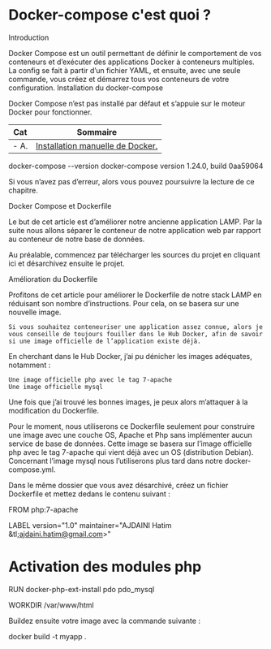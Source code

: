 
# Docker-compose c'est quoi ?

Introduction

Docker Compose est un outil permettant de définir le comportement de vos conteneurs et d’exécuter des applications Docker à conteneurs multiples. La config se fait à partir d’un fichier YAML, et ensuite, avec une seule commande, vous créez et démarrez tous vos conteneurs de votre configuration.
Installation du docker-compose

Docker Compose n’est pas installé par défaut et s’appuie sur le moteur Docker pour fonctionner.

| Cat | Sommaire |
|------|------| 
| - A. | [Installation manuelle de Docker.](balise-01) |




docker-compose --version
docker-compose version 1.24.0, build 0aa59064

Si vous n’avez pas d’erreur, alors vous pouvez poursuivre la lecture de ce chapitre.

Docker Compose et Dockerfile

Le but de cet article est d’améliorer notre ancienne application LAMP. Par la suite nous allons séparer le conteneur de notre application web par rapport au conteneur de notre base de données.

Au préalable, commencez par télécharger les sources du projet en cliquant ici et désarchivez ensuite le projet.

Amélioration du Dockerfile

Profitons de cet article pour améliorer le Dockerfile de notre stack LAMP en réduisant son nombre d’instructions. Pour cela, on se basera sur une nouvelle image.

    Si vous souhaitez conteneuriser une application assez connue, alors je vous conseille de toujours fouiller dans le Hub Docker, afin de savoir si une image officielle de l’application existe déjà.

En cherchant dans le Hub Docker, j’ai pu dénicher les images adéquates, notamment :

    Une image officielle php avec le tag 7-apache
    Une image officielle mysql

Une fois que j’ai trouvé les bonnes images, je peux alors m’attaquer à la modification du Dockerfile.

Pour le moment, nous utiliserons ce Dockerfile seulement pour construire une image avec une couche OS, Apache et Php sans implémenter aucun service de base de données. Cette image se basera sur l’image officielle php avec le tag 7-apache qui vient déjà avec un OS (distribution Debian). Concernant l’image mysql nous l’utiliserons plus tard dans notre docker-compose.yml.

Dans le même dossier que vous avez désarchivé, créez un fichier Dockerfile et mettez dedans le contenu suivant :

FROM php:7-apache

LABEL version="1.0" maintainer="AJDAINI Hatim &tl;ajdaini.hatim@gmail.com>"

# Activation des modules php
RUN docker-php-ext-install pdo pdo_mysql

WORKDIR  /var/www/html

Buildez ensuite votre image avec la commande suivante :

docker build -t myapp .
